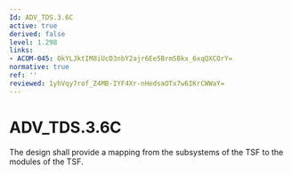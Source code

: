```yaml
---
Id: ADV_TDS.3.6C
active: true
derived: false
level: 1.298
links:
- ACOM-045: OkYLJktIM8iUcD3nbY2ajr6Ee5BrmSBkx_6xqQXCOrY=
normative: true
ref: ''
reviewed: 1yhVqy7rof_Z4MB-IYF4Xr-nHedsaOTx7w6IKrCWWaY=
---
```


# ADV_TDS.3.6C

The design shall provide a mapping from the subsystems of the TSF to the modules of the TSF.